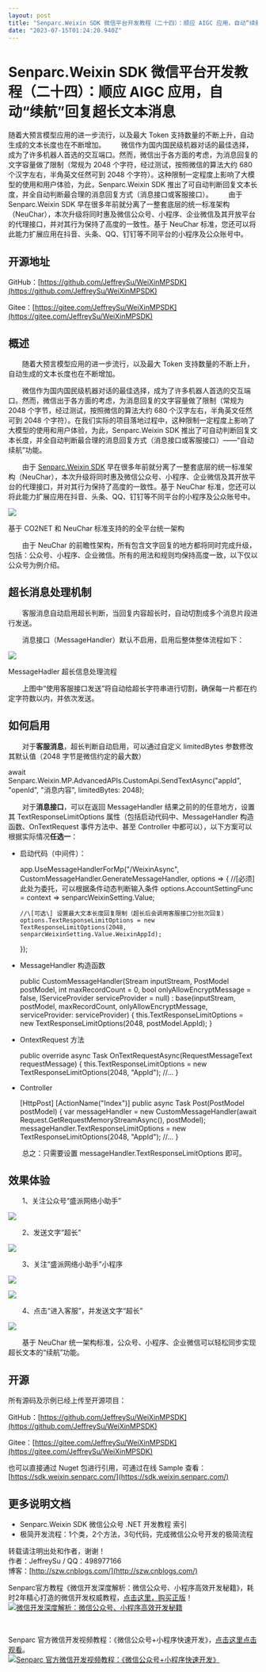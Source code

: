 ```yaml
---
layout: post
title: "Senparc.Weixin SDK 微信平台开发教程（二十四）：顺应 AIGC 应用，自动“续航”回复超长文本消息"
date: "2023-07-15T01:24:20.940Z"
---
```

Senparc.Weixin SDK 微信平台开发教程（二十四）：顺应 AIGC 应用，自动“续航”回复超长文本消息
==========================================================

随着大预言模型应用的进一步流行，以及最大 Token 支持数量的不断上升，自动生成的文本长度也在不断增加。 　　微信作为国内国民级机器对话的最佳选择，成为了许多机器人首选的交互端口。然而，微信出于各方面的考虑，为消息回复的文字容量做了限制（常规为 2048 个字符，经过测试，按照微信的算法大约 680 个汉字左右，半角英文任然可到 2048 个字符）。这种限制一定程度上影响了大模型的使用和用户体验，为此，Senparc.Weixin SDK 推出了可自动判断回复文本长度，并全自动判断最合理的消息回复方式（消息接口或客服接口）。 　　由于 Senparc.Weixin SDK 早在很多年前就分离了一整套底层的统一标准架构（NeuChar），本次升级将同时惠及微信公众号、小程序、企业微信及其开放平台的代理接口，并对其行为保持了高度的一致性。基于 NeuChar 标准，您还可以将此能力扩展应用在抖音、头条、QQ、钉钉等不同平台的小程序及公众账号中。

开源地址
----

GitHub：[https://github.com/JeffreySu/WeiXinMPSDK](https://github.com/JeffreySu/WeiXinMPSDK)

Gitee：[https://gitee.com/JeffreySu/WeiXinMPSDK](https://gitee.com/JeffreySu/WeiXinMPSDK)

概述
--

　　随着大预言模型应用的进一步流行，以及最大 Token 支持数量的不断上升，自动生成的文本长度也在不断增加。

　　微信作为国内国民级机器对话的最佳选择，成为了许多机器人首选的交互端口。然而，微信出于各方面的考虑，为消息回复的文字容量做了限制（常规为 2048 个字节，经过测试，按照微信的算法大约 680 个汉字左右，半角英文任然可到 2048 个字符）。在我们实际的项目落地过程中，这种限制一定程度上影响了大模型的使用和用户体验，为此，Senparc.Weixin SDK 推出了可自动判断回复文本长度，并全自动判断最合理的消息回复方式（消息接口或客服接口）——“自动续航”功能。

　　由于 [Senparc.Weixin SDK](https://www.cnblogs.com/szw/archive/2013/05/14/weixin-course-index.html) 早在很多年前就分离了一整套底层的统一标准架构（NeuChar），本次升级将同时惠及微信公众号、小程序、企业微信及其开放平台的代理接口，并对其行为保持了高度的一致性。基于 NeuChar 标准，您还可以将此能力扩展应用在抖音、头条、QQ、钉钉等不同平台的小程序及公众账号中。

![](https://img2023.cnblogs.com/blog/28384/202307/28384-20230714154607468-147036822.png)

基于 CO2NET 和 NeuChar 标准支持的的全平台统一架构 

　　由于 NeuChar 的前瞻性架构，所有包含文字回复的地方都将同时完成升级，包括：公众号、小程序、企业微信。所有的用法和规则均保持高度一致，以下仅以公众号为例介绍。

超长消息处理机制
--------

　　客服消息自动启用超长判断，当回复内容超长时，自动切割成多个消息片段进行发送。

　　消息接口（MessageHandler）默认不启用，启用后整体整体流程如下：

![](https://img2023.cnblogs.com/blog/28384/202307/28384-20230714155142666-1169281287.png)

MessageHadler 超长信息处理流程

　　上图中“使用客服接口发送”将自动给超长字符串进行切割，确保每一片都在约定字符数以内，并依次发送。

如何启用
----

　　对于**客服消息**，超长判断自动启用，可以通过自定义 limitedBytes 参数修改其默认值（2048 字节是微信约定的最大数）

await Senparc.Weixin.MP.AdvancedAPIs.CustomApi.SendTextAsync("appId", "openId", "消息内容", limitedBytes: 2048);

　　对于**消息接口**，可以在返回 MessageHandler 结果之前的的任意地方，设置其 TextResponseLimitOptions 属性（包括启动代码中、MessageHandler 构造函数、OnTextRequest 事件方法中、甚至 Controller 中都可以），以下方案可以根据实际情况**任选一**：

*   启动代码（中间件）：  
    
    app.UseMessageHandlerForMp("/WeixinAsync", CustomMessageHandler.GenerateMessageHandler, options =>
    {
        //\[必须\] 此处为委托，可以根据条件动态判断输入条件
        options.AccountSettingFunc = context => senparcWeixinSetting.Value;
    
        //\[可选\] 设置最大文本长度回复限制（超长后会调用客服接口分批次回复）
        options.TextResponseLimitOptions = new TextResponseLimitOptions(2048, senparcWeixinSetting.Value.WeixinAppId);
    });         
    
*   MessageHandler 构造函数  
    
    public CustomMessageHandler(Stream inputStream, PostModel postModel, int maxRecordCount = 0, bool onlyAllowEncryptMessage = false, IServiceProvider serviceProvider = null)
        : base(inputStream, postModel, maxRecordCount, onlyAllowEncryptMessage, serviceProvider: serviceProvider)
    {
        this.TextResponseLimitOptions = new TextResponseLimitOptions(2048, postModel.AppId);
    }
    
*   OntextRequest 方法  
    
    public override async Task<IResponseMessageBase> OnTextRequestAsync(RequestMessageText requestMessage)
    {
        this.TextResponseLimitOptions = new TextResponseLimitOptions(2048, "AppId");
        //...
    }
    
*   Controller  
    
    \[HttpPost\]
    \[ActionName("Index")\]
    public async Task<ActionResult> Post(PostModel postModel)
    {
        var messageHandler = new CustomMessageHandler(await Request.GetRequestMemoryStreamAsync(), postModel);
        messageHandler.TextResponseLimitOptions = new TextResponseLimitOptions(2048, "AppId");
        //...
    }
    

　　总之：只需要设置 messageHandler.TextResponseLimitOptions 即可。

  

效果体验
----

　　1、关注公众号“盛派网络小助手”

![](https://img2023.cnblogs.com/blog/28384/202307/28384-20230714161016083-1400051451.png)

　　2、发送文字“超长”

![](https://img2023.cnblogs.com/blog/28384/202307/28384-20230714162110055-93315208.png)

　　3、关注“盛派网络小助手”小程序 

![](https://img2023.cnblogs.com/blog/28384/202307/28384-20230714162239447-1357687839.png)

![](https://img2023.cnblogs.com/blog/28384/202307/28384-20230714162203185-135153555.png)

　　4、点击“进入客服”，并发送文字“超长”

![](https://img2023.cnblogs.com/blog/28384/202307/28384-20230714162302504-1955513747.png)

　　基于 NeuChar 统一架构标准，公众号、小程序、企业微信可以轻松同步实现超长文本的“续航”功能。

开源
--

所有源码及示例已经上传至开源项目：

GitHub：[https://github.com/JeffreySu/WeiXinMPSDK](https://github.com/JeffreySu/WeiXinMPSDK)

Gitee：[https://gitee.com/JeffreySu/WeiXinMPSDK](https://gitee.com/JeffreySu/WeiXinMPSDK)

也可以直接通过 Nuget 包进行引用，可通过在线 Sample 查看：[https://sdk.weixin.senparc.com/](https://sdk.weixin.senparc.com/)

更多说明文档
------

*   Senparc.Weixin SDK 微信公众号 .NET 开发教程 索引
*   极简开发流程：1个类，2个方法，3句代码，完成微信公众号开发的极简流程

转载请注明出处和作者，谢谢！  
作者：JeffreySu / QQ：498977166  
博客：[http://szw.cnblogs.com/](http://szw.cnblogs.com/)  

Senparc官方教程《微信开发深度解析：微信公众号、小程序高效开发秘籍》，耗时2年精心打造的微信开发权威教程，[点击这里，购买正版](https://book.weixin.senparc.com/book/link?code=cnblogs-sign)！  
[![
微信开发深度解析：微信公众号、小程序高效开发秘籍](https://images2017.cnblogs.com/blog/28384/201707/28384-20170730224601537-1461862917.png)](https://book.weixin.senparc.com/book/link?code=cnblogs-sign)  

 [](https://book.weixin.senparc.com/book/link?code=cnblogs-sign)

Senparc 官方微信开发视频教程：《微信公众号+小程序快速开发》，[点击这里点击观看](https://book.weixin.senparc.com/book/videolinknetease?code=sdk-sign)。  
[![Senparc 官方微信开发视频教程：《微信公众号+小程序快速开发》](https://images2017.cnblogs.com/blog/28384/201802/28384-20180208161432998-278885671.png)](https://book.weixin.senparc.com/book/videolinknetease?code=sdk-sign)